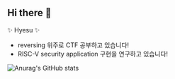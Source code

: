 ## Hi there 👋

✨ Hyesu ✨

- reversing 위주로 CTF 공부하고 있습니다!
- RISC-V security application 구현을 연구하고 있습니다!

![Anurag's GitHub stats](https://github-readme-stats.vercel.app/api?username=cheonhy25u&show_icons=true)
